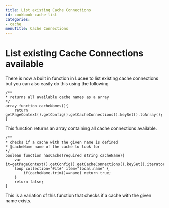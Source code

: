 ```yaml
---
title: List existing Cache Connections
id: cookbook-cache-list
categories:
- cache
menuTitle: Cache Connections
---
```


# List existing Cache Connections available #
There is now a built in function in Lucee to list existing cache connections but you can also easily do this using the following

```cfs
/**
* returns all available cache names as a array
*/
array function cacheNames(){
	return getPageContext().getConfig().getCacheConnections().keySet().toArray();
}
```
This function returns an array containing all cache connections available.

```cfs
/**
* checks if a cache with the given name is defined
* @cacheName name of the cache to look for
*/
boolean function hasCache(required string cacheName){
	var it=getPageContext().getConfig().getCacheConnections().keySet().iterator();
	loop collection="#it#" item="local.name" {
		if(cacheName.trim()==name) return true;
	}
	return false;
}
```
This is a variation of this function that checks if a cache with the given name exists.
